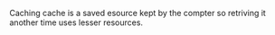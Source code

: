 Caching
cache is a saved esource kept by the compter so retriving it another time uses lesser resources.
